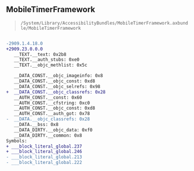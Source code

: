 ## MobileTimerFramework

> `/System/Library/AccessibilityBundles/MobileTimerFramework.axbundle/MobileTimerFramework`

```diff

-2909.1.4.18.0
+2909.23.0.0.0
   __TEXT.__text: 0x2b8
   __TEXT.__auth_stubs: 0xe0
   __TEXT.__objc_methlist: 0x5c

   __DATA_CONST.__objc_imageinfo: 0x8
   __DATA_CONST.__objc_const: 0xd8
   __DATA_CONST.__objc_selrefs: 0x98
+  __DATA_CONST.__objc_classrefs: 0x28
   __AUTH_CONST.__const: 0x60
   __AUTH_CONST.__cfstring: 0xc0
   __AUTH_CONST.__objc_const: 0xd8
   __AUTH_CONST.__auth_got: 0x78
-  __DATA.__objc_classrefs: 0x28
   __DATA.__bss: 0x8
   __DATA_DIRTY.__objc_data: 0xf0
   __DATA_DIRTY.__common: 0x8
Symbols:
+ ___block_literal_global.237
+ ___block_literal_global.246
- ___block_literal_global.213
- ___block_literal_global.222

```
